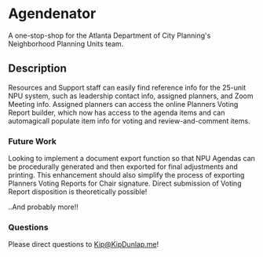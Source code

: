 # Agendenator

A one-stop-shop for the Atlanta Department of City Planning's Neighborhood Planning Units team. 

## Description

Resources and Support staff can easily find reference info for the 25-unit NPU system, such as leadership contact info, assigned planners, and Zoom Meeting info.
Assigned planners can access the online Planners Voting Report builder, which now has access to the agenda items and can automagicall populate item info for voting and review-and-comment items. 

### Future Work

Looking to implement a document export function so that NPU Agendas can be procedurally generated and then exported for final adjustments and printing.
This enhancement should also simplify the process of exporting Planners Voting Reports for Chair signature.
Direct submission of Voting Report disposition is theoretically possible!

..And probably more!!

### Questions

Please direct questions to Kip@KipDunlap.me!
